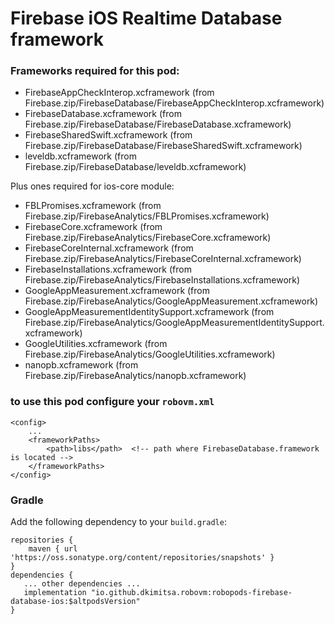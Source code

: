 # Firebase iOS Realtime Database framework

### Frameworks required for this pod: 
* FirebaseAppCheckInterop.xcframework (from Firebase.zip/FirebaseDatabase/FirebaseAppCheckInterop.xcframework)
* FirebaseDatabase.xcframework (from Firebase.zip/FirebaseDatabase/FirebaseDatabase.xcframework)
* FirebaseSharedSwift.xcframework (from Firebase.zip/FirebaseDatabase/FirebaseSharedSwift.xcframework)
* leveldb.xcframework (from Firebase.zip/FirebaseDatabase/leveldb.xcframework)

Plus ones required for ios-core module:
* FBLPromises.xcframework (from Firebase.zip/FirebaseAnalytics/FBLPromises.xcframework)
* FirebaseCore.xcframework (from Firebase.zip/FirebaseAnalytics/FirebaseCore.xcframework)
* FirebaseCoreInternal.xcframework (from Firebase.zip/FirebaseAnalytics/FirebaseCoreInternal.xcframework)
* FirebaseInstallations.xcframework (from Firebase.zip/FirebaseAnalytics/FirebaseInstallations.xcframework)
* GoogleAppMeasurement.xcframework (from Firebase.zip/FirebaseAnalytics/GoogleAppMeasurement.xcframework)
* GoogleAppMeasurementIdentitySupport.xcframework (from Firebase.zip/FirebaseAnalytics/GoogleAppMeasurementIdentitySupport.xcframework)
* GoogleUtilities.xcframework (from Firebase.zip/FirebaseAnalytics/GoogleUtilities.xcframework)
* nanopb.xcframework (from Firebase.zip/FirebaseAnalytics/nanopb.xcframework)

### to use this pod configure your `robovm.xml`

```
<config>
    ...
    <frameworkPaths>
        <path>libs</path>  <!-- path where FirebaseDatabase.framework is located -->
    </frameworkPaths>
</config>
```

### Gradle

Add the following dependency to your `build.gradle`:

```
repositories {
    maven { url 'https://oss.sonatype.org/content/repositories/snapshots' }
}
dependencies {
   ... other dependencies ...
   implementation "io.github.dkimitsa.robovm:robopods-firebase-database-ios:$altpodsVersion"
}
```
